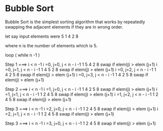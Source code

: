 # Bubble Sort

  Bubble Sort is the simplest sorting algorithm that works by repeatedly swapping the adjacent elements if they are in wrong order.

let say input elements were 5 1 4 2 8 

where n is the number of elements which is 5.

loop ( while n -1 )

Step 1   ===> i < n -1
         i =0, j=0, j < n - i -1     1 5 4 2 8  swap if elem(j) > elem (j+1)
         i =0, j=1, j < n - i -1     1 4 5 2 8  swap if elem(j) > elem (j+1)
         i =0, j=2, j < n - i -1     1 4 2 5 8  swap if elem(j) > elem (j+1)
         i =0, j=3, j < n - i -1     1 4 2 5 8  swap if elem(j) > elem (j+1)

Step 2   ===> i < n -1
         i =1, j=0, j < n - i -1     1 4 2 5 8  swap if elem(j) > elem (j+1)
         i =1, j=1, j < n - i -1     1 2 4 5 8  swap if elem(j) > elem (j+1)
         i =1, j=2, j < n - i -1     1 2 4 5 8  swap if elem(j) > elem (j+1)

Step 3   ===> i < n -1
         i =2, j=0, j < n - i -1     1 2 4 5 8  swap if elem(j) > elem (j+1)
         i =2, j=1, j < n - i -1     1 2 4 5 8  swap if elem(j) > elem (j+1)

Step 3   ===> i < n -1
         i =3, j=0, j < n - i -1     1 2 4 5 8  swap if elem(j) > elem (j+1)


         
        
             


